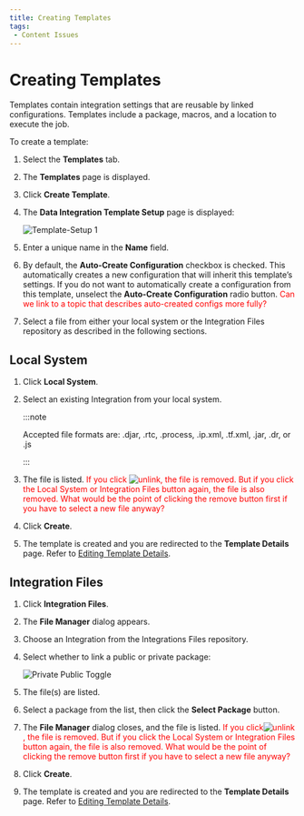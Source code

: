 ```yaml
---
title: Creating Templates
tags:
 - Content Issues
---
```


# Creating Templates

Templates contain integration settings that are reusable by linked configurations. Templates include a package, macros, and a location to execute the job.

To create a template:

1. Select the **Templates** tab.
2. The **Templates** page is displayed.
3. Click **Create Template**. 
4. The **Data Integration Template Setup** page is displayed:

   ![Template-Setup 1](/img/Template-Setup1.png)

5. Enter a unique name in the **Name** field.
6. By default, the **Auto-Create Configuration** checkbox is checked. This automatically creates a new configuration that will inherit this template’s settings. If you do not want to automatically create a configuration from this template, unselect the **Auto-Create Configuration** radio button. <font color="red">Can we link to a topic that describes auto-created configs more fully?</font>
7. Select a file from either your local system or the Integration Files repository as described in the following sections.

## Local System

1. Click **Local System**.
2. Select an existing Integration from your local system.

    :::note

    Accepted file formats are: .djar, .rtc, .process, .ip.xml, .tf.xml, .jar, .dr, or .js

    :::

3. The file is listed. <font color="red">If you click ![unlink](/img/icons/unlink.png), the file is removed. But if you click the Local System or Integration Files button again, the file is also removed. What would be the point of clicking the remove button first if you have to select a new file anyway? </font>

4. Click **Create**.
5. The template is created and you are redirected to the **Template Details** page. Refer to [Editing Template Details](./editing-template-details).

## Integration Files

1. Click **Integration Files**.
2. The **File Manager** dialog appears.
3. Choose an Integration from the Integrations Files repository.
4. Select whether to link a public or private package:

   ![Private Public Toggle](/img/icons/Private-Public-Toggle.png)

5. The file(s) are listed.
6. Select a package from the list, then click the **Select Package** button.
7. The **File Manager** dialog closes, and the file is listed. <font color="red">If you click![unlink](/img/icons/unlink.png), the file is removed. But if you click the Local System or Integration Files button again, the file is also removed. What would be the point of clicking the remove button first if you have to select a new file anyway? </font>
8. Click **Create**.
9. The template is created and you are redirected to the **Template Details** page. Refer to [Editing Template Details](./editing-template-details).